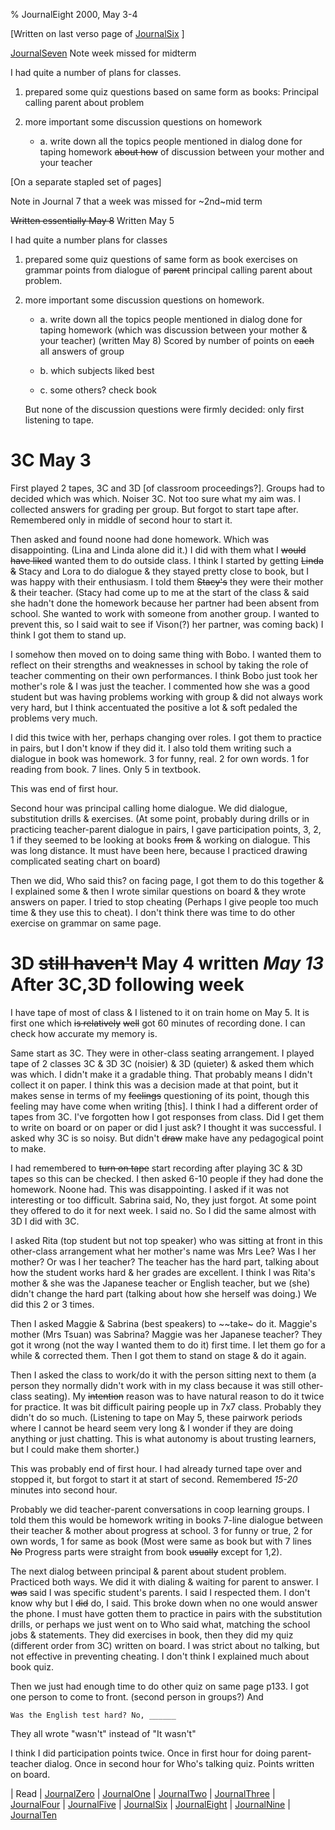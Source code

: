 % JournalEight 2000, May 3-4

[Written on last verso page of
[JournalSix](JournalSix.html)
]

[JournalSeven](JournalSeven.html) Note week missed for midterm

I had quite a number of plans for classes.

1. prepared some quiz questions based on same form as books: Principal calling parent about problem

2. more important some discussion questions on homework

	- a. write down all the topics people mentioned in dialog done for  taping homework ~~about how~~
	of discussion between your mother and your teacher

[On a separate stapled set of pages]

Note in Journal 7 that a week was missed for ~2nd~mid term

~~Written essentially May 8~~ Written May 5

I had quite a number plans for classes

1. prepared some quiz questions of same form as book exercises on grammar points from dialogue of ~~parent~~ principal calling parent about problem.

2. more important some discussion questions on homework.

	- a. write down all the topics people mentioned in dialog done for taping homework (which was discussion between your mother & your teacher)
	(written May 8) Scored by number of points on ~~each~~ all answers of group

	- b. which subjects liked best

	- c. some others? check book

	But none of the discussion questions were firmly decided: only first listening to tape.

# 3C May 3

First played 2 tapes, 3C and 3D [of classroom proceedings?]. Groups had to decided which was which. Noiser 3C. Not too sure what my aim was. I collected answers for grading per group. But forgot to start tape after. Remembered only in middle of second hour to start it.

Then asked and found noone had done homework. Which was disappointing. (Lina and Linda alone did it.) I did with them what I ~~would have liked~~ wanted them to do outside class. I think I started by getting ~~Linda &~~ Stacy and Lora to do dialogue & they stayed pretty close to book, but I was happy with their enthusiasm. I told them ~~Stacy's~~ they were their mother & their teacher. (Stacy had come up to me at the start of the class & said she hadn't done the homework because her partner had been absent from school. She wanted to work with someone from another group. I wanted to prevent this, so I said wait to see if Vison(?) her partner, was coming back) I think I got them to stand up.

I somehow then moved on to doing same thing with Bobo. I wanted them to reflect on their strengths and weaknesses in school by taking the role of teacher commenting on their own performances. I think Bobo just took her mother's role & I was just the teacher. I commented how she was a good student but was having problems working with group & did not always work very hard, but I think accentuated the positive a lot & soft pedaled the problems very much.

I did this twice with her, perhaps changing over roles. I got them to practice in pairs, but I don't know if they did it. I also told them writing such a dialogue in book was homework. 3 for funny, real. 2 for own words. 1 for reading from book. 7 lines. Only 5 in textbook.

This was end of first hour.

Second hour was principal calling home dialogue. We did dialogue, substitution drills & exercises. (At some point, probably during drills or in practicing teacher-parent dialogue in pairs, I gave participation points, 3, 2, 1 if they seemed to be looking at books ~~from~~ & working on dialogue. This was long distance. It must have been here, because I practiced drawing complicated seating chart on board)

Then we did, Who said this? on facing page, I got them to do this together & I explained some & then I wrote similar questions on board & they wrote answers on paper. I tried to stop cheating (Perhaps I give people too much time & they use this to cheat). I don't think there was time to do other exercise on grammar on same page.

# 3D ~~still haven't~~ May 4 written *May 13* After 3C,3D following week

I have tape of most of class & I listened to it on train home on May 5. It is first one which ~~is relatively~~ ~~well~~ got 60 minutes of recording done. I can check how accurate my memory is.

Same start as 3C. They were in other-class seating arrangement. I played tape of 2 classes 3C & 3D 3C (noisier) & 3D (quieter) & asked them which was which. I didn't make it a gradable thing. That probably means I didn't collect it on paper. I think this was a decision made at that point, but it makes sense in terms of my ~~feelings~~ questioning of its point, though this feeling may have come when writing [this]. I think I had a different order of tapes from 3C. I've forgotten how I got responses from class. Did I get them to write on board or on paper or did I just ask? I thought it was successful. I asked why 3C is so noisy. But didn't ~~draw~~ make have any pedagogical point to make.

I had remembered to ~~turn on tape~~ start recording after playing 3C & 3D tapes so this can be checked. I then asked 6-10 people if they had done the homework. Noone had. This was disappointing. I asked if it was not interesting or too difficult. Sabrina said, No, they just forgot. At some point they offered to do it for next week. I said no. So I did the same almost with 3D I did with 3C.

I asked Rita (top student but not top speaker) who was sitting at front in this other-class arrangement what her mother's name was Mrs Lee? Was I her mother? Or was I her teacher? The teacher has the hard part, talking about how the student works hard & her grades are excellent. I think I was Rita's mother & she was the Japanese teacher or English teacher, but we (she) didn't change the hard part (talking about how she herself was doing.) We did this 2 or 3 times.

Then I asked Maggie & Sabrina (best speakers) to ~~take~ do it. Maggie's mother (Mrs Tsuan) was Sabrina? Maggie was her Japanese teacher? They got it wrong (not the way I wanted them to do it) first time. I let them go for a while & corrected them. Then I got them to stand on stage & do it again.

Then I asked the class to work/do it with the person sitting next to them (a person they normally didn't work with in my class because it was still other-class seating). My ~~intention~~ reason was to have natural reason to do it twice for practice. It was bit difficult pairing people up in 7x7 class. Probably they didn't do so much. (Listening to tape on May 5, these pairwork periods where I cannot be heard seem very long & I wonder if they are doing anything or just chatting. This is what autonomy is about trusting learners, but I could make them shorter.)

This was probably end of first hour. I had already turned tape over and stopped it, but forgot to start it at start of second. Remembered *15-20* minutes into second hour.

Probably we did teacher-parent conversations in coop learning groups. I told them this would be homework writing in books 7-line dialogue between their teacher & mother about progress at school. 3 for funny or true, 2 for own words, 1 for same as book (Most were same as book but with 7 lines ~~No~~ Progress parts were straight from book ~~usually~~ except for 1,2).

The next dialog between principal & parent about student problem. Practiced both ways. We did it with dialing & waiting for parent to answer. I ~~was~~ said I was specific student's parents. I said I respected them. I don't know why but I ~~did~~ do, I said. This broke down when no one would answer the phone. I must have gotten them to practice in pairs with the substitution drills, or perhaps we just went on to Who said what, matching the school jobs & statements. They did exercises in book, then they did my quiz (different order from 3C) written on board. I was strict about no talking, but not effective in preventing cheating. I don't think I explained much about book quiz.

Then we just had enough time to do other quiz on same page p133. I got one person to come to front. (second person in groups?) And

	Was the English test hard? No, ______

They all wrote "wasn't" instead of "It wasn't"

I think I did participation points twice. Once in first hour for doing parent-teacher dialog. Once in second hour for Who's talking quiz. Points written on board.

| Read
| [JournalZero](JournalZero.html)
| [JournalOne](JournalOne.html)
| [JournalTwo](JournalTwo.html)
| [JournalThree](JournalThree.html)
| [JournalFour](JournalFour.html)
| [JournalFive](JournalFive.html)
| [JournalSix](JournalSix.html)
| [JournalEight](JournalEight.html)
| [JournalNine](JournalNine.html)
| [JournalTen](JournalTen.html)
